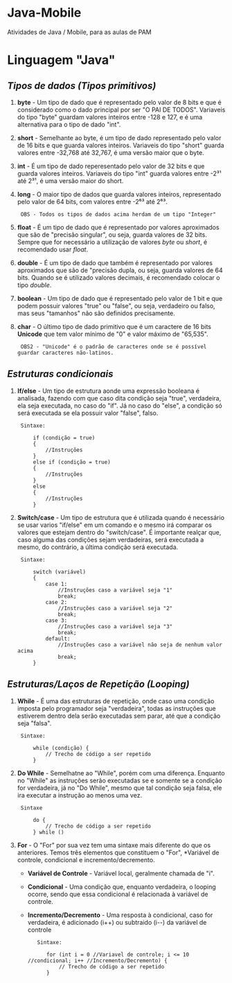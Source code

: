 # Java-Mobile
Atividades de Java / Mobile, para as aulas de PAM

# Linguagem "Java"
## *Tipos de dados (Tipos primitivos)*

1. **byte** -  Um tipo de dado que é representado pelo valor de 8 bits e que é considerado como o dado principal por ser "O PAI DE TODOS". Variaveis do tipo "byte" guardam valores inteiros entre -128 e 127, e é uma alternativa para o tipo de dado "int".

2. **short** - Semelhante ao byte, é um tipo de dado representado pelo valor de 16 bits e que guarda valores inteiros. Variaveis do tipo "short" guarda valores entre -32,768 até 32,767, é uma versão maior que o byte.

3. **int** - É um tipo de dado reperesentado pelo valor de 32 bits e que guarda valores inteiros. Variaveis do tipo "int" guarda valores entre -2³¹ até 2³¹, é uma versão maior do short.

4. **long** - O maior tipo de dados que guarda valores inteiros, representado pelo valor de 64 bits, com valores entre -2⁶³ até 2⁶³.

        OBS - Todos os tipos de dados acima herdam de um tipo "Integer"

5. **float** - É um tipo de dado que é representado por valores aproximados que são de "precisão singular",  ou seja, guarda valores de 32 bits. Sempre que for necessário a utilização de valores *byte* ou *short*, é recomendado usar *float*.

6. **double** - É um tipo de dado que também é representado por valores aproximados que são de "precisão dupla, ou seja, guarda valores de 64 bits. Quando se é utilizado valores decimais, é recomendado colocar o tipo *double*.

7. **boolean** - Um tipo de dado que é representado pelo valor de 1 bit e que podem possuir valores "true" ou "false", ou seja, verdadeiro ou falso, mas seus "tamanhos" não são definidos precisamente.

8. **char** - O último tipo de dado primitivo que é um caractere de 16 bits **Unicode** que tem valor mínimo de "0" e valor máximo de "65,535".

        OBS2 - "Unicode" é o padrão de caracteres onde se é possível guardar caracteres não-latinos.

## *Estruturas condicionais*

1. **If/else** - Um tipo de estrutura aonde uma expressão booleana é analisada, fazendo com que caso dita condição seja "true", verdadeira, ela seja executada, no caso do "if". Já no caso do "else", a condição só será executada se ela possuir valor "false", falso.
    
        Sintaxe:

            if (condição = true) 
            {
                //Instruções
            } 
            else if (condição = true) 
            {
                //Instruções
            } 
            else 
            {
                //Instruções
            }

2. **Switch/case** - Um tipo de estrutura que é utilizada quando é necessário se usar varios "if/else" em um comando e o mesmo irá comparar os valores que estejam dentro do "switch/case".
É importante realçar que, caso alguma das condições sejam verdadeiras, será executada a mesmo, do contrário, a última condição será executada.

        Sintaxe:

            switch (variável) 
            {
                case 1:
                    //Instruções caso a variável seja "1"
                    break;
                case 2:
                    //Instruções caso a variável seja "2"
                    break;
                case 3:
                    //Instruções caso a variável seja "3"
                    break;
                default:
                    //Instruções caso a variável não seja de nenhum valor acima
                    break;
            }


## *Estruturas/Laços de Repetição (Looping)*

1. **While** - É uma das estruturas de repetição, onde caso uma condição imposta pelo programador seja "verdadeira", todas as instruções que estiverem dentro dela serão executadas sem parar, até que a condição seja "falsa".

        Sintaxe:

            while (condição) {
                // Trecho de código a ser repetido
            }

2. **Do While** - Semelhatne ao "While", porém com uma diferença. Enquanto no "While" as instruções serão executadas se e somente se a condição for verdadeira, já no "Do While", mesmo que tal condição seja falsa, ele ira executar a instrução ao menos uma vez.

        Sintaxe

            do {
                // Trecho de código a ser repetido
            } while ()

3. **For** - O "For" por sua vez tem uma sintaxe mais diferente do que os anteriores. Temos três elementos que constituem o "For", *Variável de controle, condicional e incremento/decremento.

    - **Variável de Controle** - Variável local, geralmente chamada de "i".
    - **Condicional** - Uma condição que, enquanto verdadeira, o looping ocorre, sendo que essa condicional é relacionada à variável de controle.
    - **Incremento/Decremento** - Uma resposta à condicional, caso for verdadeira, é adicionado (i++) ou subtraido (i--) da variável de controle


             Sintaxe:

                for (int i = 0 //Variavel de controle; i <= 10 //condicional; i++ //Incremento/Decremento) {
                    // Trecho de código a ser repetido
                }